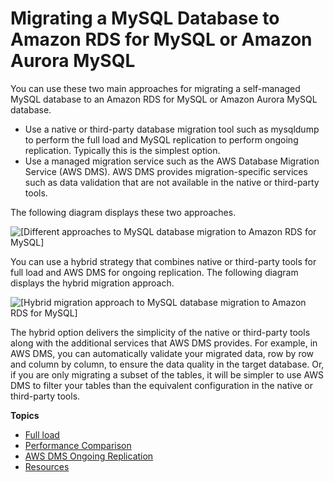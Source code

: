 # Migrating a MySQL Database to Amazon RDS for MySQL or Amazon Aurora MySQL<a name="chap-manageddatabases.mysql2rds"></a>

You can use these two main approaches for migrating a self\-managed MySQL database to an Amazon RDS for MySQL or Amazon Aurora MySQL database\.
+ Use a native or third\-party database migration tool such as mysqldump to perform the full load and MySQL replication to perform ongoing replication\. Typically this is the simplest option\.
+ Use a managed migration service such as the AWS Database Migration Service \(AWS DMS\)\. AWS DMS provides migration\-specific services such as data validation that are not available in the native or third\-party tools\.

The following diagram displays these two approaches\.

![\[Different approaches to MySQL database migration to Amazon RDS for MySQL\]](http://docs.aws.amazon.com/dms/latest/sbs/images/sbs-mysql2rds-migration-approaches.png)

You can use a hybrid strategy that combines native or third\-party tools for full load and AWS DMS for ongoing replication\. The following diagram displays the hybrid migration approach\.

![\[Hybrid migration approach to MySQL database migration to Amazon RDS for MySQL\]](http://docs.aws.amazon.com/dms/latest/sbs/images/sbs-mysql2rds-hybrid-migration-approach.png)

The hybrid option delivers the simplicity of the native or third\-party tools along with the additional services that AWS DMS provides\. For example, in AWS DMS, you can automatically validate your migrated data, row by row and column by column, to ensure the data quality in the target database\. Or, if you are only migrating a subset of the tables, it will be simpler to use AWS DMS to filter your tables than the equivalent configuration in the native or third\-party tools\.

**Topics**
+ [Full load](chap-manageddatabases.mysql2rds.fullload.md)
+ [Performance Comparison](chap-manageddatabases.mysql2rds.performance.md)
+ [AWS DMS Ongoing Replication](chap-manageddatabases.mysql2rds.replication.md)
+ [Resources](chap-manageddatabases.mysql2rds.resources.md)